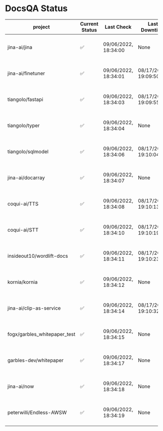 # DocsQA Status

|          project           |Current Status|     Last Check     |   Last Downtime    |              % Uptime              |
|----------------------------|--------------|--------------------|--------------------|------------------------------------|
|jina-ai/jina                |✅            |09/06/2022, 18:34:00|None                |100.000 (since 08/29/2022, 11:24:14)|
|jina-ai/finetuner           |✅            |09/06/2022, 18:34:01|08/17/2022, 19:09:50|98.656 (since 08/15/2022, 07:09:42) |
|tiangolo/fastapi            |✅            |09/06/2022, 18:34:03|08/17/2022, 19:09:55|98.827 (since 08/15/2022, 07:09:42) |
|tiangolo/typer              |✅            |09/06/2022, 18:34:04|None                |100.000 (since 09/05/2022, 23:29:05)|
|tiangolo/sqlmodel           |✅            |09/06/2022, 18:34:06|08/17/2022, 19:10:04|94.439 (since 08/15/2022, 07:09:42) |
|jina-ai/docarray            |✅            |09/06/2022, 18:34:07|None                |99.720 (since 08/24/2022, 01:39:12) |
|coqui-ai/TTS                |✅            |09/06/2022, 18:34:08|08/17/2022, 19:10:13|99.818 (since 08/15/2022, 07:09:42) |
|coqui-ai/STT                |✅            |09/06/2022, 18:34:10|08/17/2022, 19:10:19|96.832 (since 08/15/2022, 07:09:42) |
|insideout10/wordlift-docs   |✅            |09/06/2022, 18:34:11|08/17/2022, 19:10:23|96.674 (since 08/15/2022, 07:09:42) |
|kornia/kornia               |✅            |09/06/2022, 18:34:12|None                |99.467 (since 08/30/2022, 13:49:49) |
|jina-ai/clip-as-service     |✅            |09/06/2022, 18:34:14|08/17/2022, 19:10:32|99.818 (since 08/15/2022, 07:09:42) |
|fogx/garbles_whitepaper_test|✅            |09/06/2022, 18:34:15|None                |100.000 (since 09/05/2022, 12:53:01)|
|garbles-dev/whitepaper      |✅            |09/06/2022, 18:34:17|None                |99.591 (since 08/24/2022, 01:39:12) |
|jina-ai/now                 |✅            |09/06/2022, 18:34:18|None                |100.000 (since 08/24/2022, 01:39:12)|
|peterwilli/Endless-AWSW     |✅            |09/06/2022, 18:34:19|None                |100.000 (since 09/05/2022, 08:33:35)|
